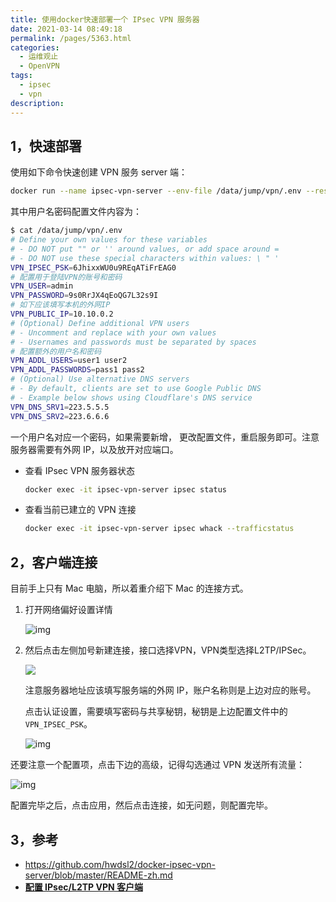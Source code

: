 ```yaml
---
title: 使用docker快速部署一个 IPsec VPN 服务器
date: 2021-03-14 08:49:18
permalink: /pages/5363.html
categories:
  - 运维观止
  - OpenVPN
tags:
  - ipsec
  - vpn
description:
---
```


## 1，快速部署



使用如下命令快速创建 VPN 服务 server 端：



```sh
docker run --name ipsec-vpn-server --env-file /data/jump/vpn/.env --restart=always -p 500:500/udp -p 4500:4500/udp -v /lib/modules:/lib/modules:ro -d --privileged registry.cn-hangzhou.aliyuncs.com/eryajf/ipsec-vpn-server
```



其中用户名密码配置文件内容为：



```sh
$ cat /data/jump/vpn/.env
# Define your own values for these variables
# - DO NOT put "" or '' around values, or add space around =
# - DO NOT use these special characters within values: \ " '
VPN_IPSEC_PSK=6JhixxWU0u9REqATiFrEAG0
# 配置用于登陆VPN的账号和密码
VPN_USER=admin
VPN_PASSWORD=9s0RrJX4qEoQG7L32s9I
# 如下应该填写本机的外网IP
VPN_PUBLIC_IP=10.10.0.2
# (Optional) Define additional VPN users
# - Uncomment and replace with your own values
# - Usernames and passwords must be separated by spaces
# 配置额外的用户名和密码
VPN_ADDL_USERS=user1 user2
VPN_ADDL_PASSWORDS=pass1 pass2
# (Optional) Use alternative DNS servers
# - By default, clients are set to use Google Public DNS
# - Example below shows using Cloudflare's DNS service
VPN_DNS_SRV1=223.5.5.5
VPN_DNS_SRV2=223.6.6.6
```



一个用户名对应一个密码，如果需要新增， 更改配置文件，重启服务即可。注意服务器需要有外网 IP，以及放开对应端口。



- 查看 IPsec VPN 服务器状态

  ```sh
  docker exec -it ipsec-vpn-server ipsec status
  ```

- 查看当前已建立的 VPN 连接

  ```sh
  docker exec -it ipsec-vpn-server ipsec whack --trafficstatus
  ```



## 2，客户端连接



目前手上只有 Mac 电脑，所以着重介绍下 Mac 的连接方式。



1. 打开网络偏好设置详情



   ![img](http://t.eryajf.net/imgs/2021/09/fb0849c2f8e7c454.jpg)



2. 然后点击左侧加号新建连接，接口选择VPN，VPN类型选择L2TP/IPSec。



   ![](http://t.eryajf.net/imgs/2021/09/588f39f5c9c82ca2.jpg)



   注意服务器地址应该填写服务端的外网 IP，账户名称则是上边对应的账号。

   点击认证设置，需要填写密码与共享秘钥，秘钥是上边配置文件中的 `VPN_IPSEC_PSK`。



   ![img](http://t.eryajf.net/imgs/2021/09/650bf2d17bd00ab3.jpg)





还要注意一个配置项，点击下边的高级，记得勾选通过 VPN 发送所有流量：





![img](http://t.eryajf.net/imgs/2021/09/edac09160041938d.jpg)





配置完毕之后，点击应用，然后点击连接，如无问题，则配置完毕。



## 3，参考



- https://github.com/hwdsl2/docker-ipsec-vpn-server/blob/master/README-zh.md
- **[配置 IPsec/L2TP VPN 客户端](https://github.com/hwdsl2/setup-ipsec-vpn/blob/master/docs/clients-zh.md)**
